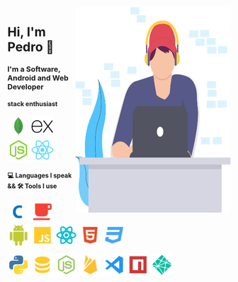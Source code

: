 <img align="right" src="https://github.com/pedroalves91/pedroalves91/blob/main/undraw_coding_6mjf.svg" alt="programmer" width=350px height=465px/>

# Hi, I'm Pedro 👋

### I'm a Software, Android and Web Developer
#### <MERN /> stack enthusiast

<p align="left">
  <img src="https://github.com/pedroalves91/pedroalves91/blob/main/mongo.svg" width=50px height=50px/>
  <img src="https://github.com/pedroalves91/pedroalves91/blob/main/express.svg" width=50px height=50px/>
  <img src="https://github.com/pedroalves91/pedroalves91/blob/main/node.svg" width=50px height=50px/>
  <img src="https://github.com/pedroalves91/pedroalves91/blob/main/react.svg" width=50px height=50px/>
</p>

#### 💻 Languages I speak    &&    🛠 Tools I use

<p align="left">
  <img src="https://github.com/PKief/vscode-material-icon-theme/blob/master/icons/c.svg" width=50px height=50px/>
  <img src="https://github.com/PKief/vscode-material-icon-theme/blob/master/icons/java.svg" width=50px height=50px/>
  <img src="https://github.com/PKief/vscode-material-icon-theme/blob/master/icons/android.svg" width=50px height=50px/>
  <img src="https://github.com/PKief/vscode-material-icon-theme/blob/master/icons/javascript.svg" width=50px height=50px/>
  <img src="https://github.com/PKief/vscode-material-icon-theme/blob/master/icons/react.svg" width=50px height=50px/>
  <img src="https://github.com/PKief/vscode-material-icon-theme/blob/master/icons/html.svg" width=50px height=50px/>
  <img src="https://github.com/PKief/vscode-material-icon-theme/blob/master/icons/css.svg" width=50px height=50px/>
</p>
<p align="left">
  <img src="https://github.com/PKief/vscode-material-icon-theme/blob/master/icons/python.svg" width=50px height=50px/>
  <img src="https://github.com/PKief/vscode-material-icon-theme/blob/master/icons/database.svg" width=50px height=50px/>
  <img src="https://github.com/PKief/vscode-material-icon-theme/blob/master/icons/nodejs.svg" width=50px height=50px/>
  <img src="https://github.com/PKief/vscode-material-icon-theme/blob/master/icons/firebase.svg" width=50px height=50px/>
  <img src="https://github.com/PKief/vscode-material-icon-theme/blob/master/icons/vscode.svg" width=50px height=50px/>
  <img src="https://github.com/PKief/vscode-material-icon-theme/blob/master/icons/npm.svg" width=50px height=50px/>
  <img src="https://github.com/PKief/vscode-material-icon-theme/blob/master/icons/netlify.svg" width=50px height=50px/>
</p>
